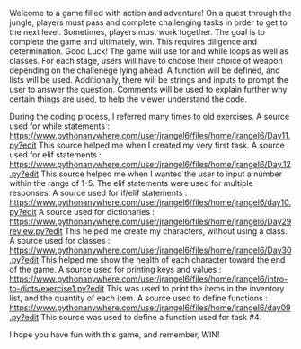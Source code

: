 Welcome to a game filled with action and adventure!
On a quest through the jungle, players must pass and complete challenging tasks in order to get to the next level. Sometimes, players must work together.
The goal is to complete the game and ultimately, win. This requires diligence and determination.
Good Luck!
The game will use for and while loops as well as classes. For each stage, users will have to choose their choice of weapon depending on the
challenege lying ahead. A function will be defined, and lists will be used. Additionally, there will be strings and inputs to prompt the user to answer the question.
Comments will be used to explain further why certain things are used, to help the viewer understand the code.

During the coding process, I referred many times to old exercises.
A source used for while statements : https://www.pythonanywhere.com/user/jrangel6/files/home/jrangel6/Day11.py?edit
    This source helped me when I created my very first task.
A source used for elif statements : https://www.pythonanywhere.com/user/jrangel6/files/home/jrangel6/Day.12.py?edit
    This source helped me when I wanted the user to input a number within the range of 1-5. The elif statements were used for multiple responses.
A source used for if/elif statements : https://www.pythonanywhere.com/user/jrangel6/files/home/jrangel6/day10.py?edit
A source used for dictionaries : https://www.pythonanywhere.com/user/jrangel6/files/home/jrangel6/Day29review.py?edit
    This helped me create my characters, without using a class.
A source used for classes : https://www.pythonanywhere.com/user/jrangel6/files/home/jrangel6/Day30.py?edit
    This helped me show the health of each character toward the end of the game.
A source used for printing keys and values : https://www.pythonanywhere.com/user/jrangel6/files/home/jrangel6/intro-to-dicts/exercise1.py?edit
    This was used to print the items in the inventory list, and the quantity of each item.
A source used to define functions : https://www.pythonanywhere.com/user/jrangel6/files/home/jrangel6/day09.py?edit
    This source was used to define a function used for task #4.

I hope you have fun with this game, and remember, WIN!